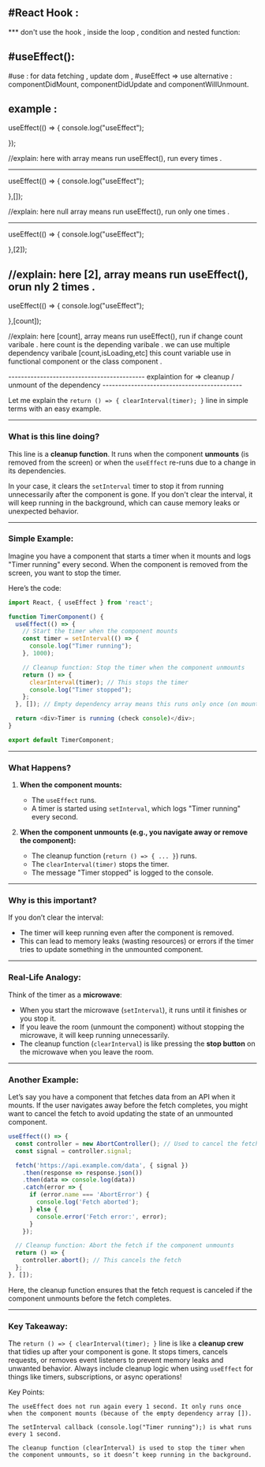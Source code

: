 #React Hook : 
----------------
*** don't use the hook , inside the loop , condition and nested function:  

#useEffect(): 
----------------
#use : for data fetching , update dom , 
#useEffect => use alternative : componentDidMount, componentDidUpdate and componentWillUnmount. 


example : 
-----------
useEffect(() => {
console.log("useEffect");

}); 

//explain: 
here with array means run useEffect(), run every times . 

-------------------------------------

useEffect(() => {
console.log("useEffect");

},[]); 

//explain: 
here null array means run useEffect(), run only one times . 

-------------------------------------
useEffect(() => {
console.log("useEffect");

},[2]); 

//explain: 
here [2], array means run useEffect(), orun nly 2 times . 
--------------------------------------
useEffect(() => {
console.log("useEffect");

},[count]); 

//explain: 
here [count], array means run useEffect(), run if change count varibale . 
here count is the depending varibale . we can use multiple dependency 
varibale [count,isLoading,etc]
this count variable use in functional component or the class component  . 

------------------------------------------- explaintion for => cleanup / unmount of the dependency --------------------------------------------

Let me explain the `return () => { clearInterval(timer); }` line in simple terms with an easy example.

---

### What is this line doing?
This line is a **cleanup function**. It runs when the component **unmounts** (is removed from the screen) or when the `useEffect` re-runs due to a change in its dependencies.

In your case, it clears the `setInterval` timer to stop it from running unnecessarily after the component is gone. If you don't clear the interval, it will keep running in the background, which can cause memory leaks or unexpected behavior.

---

### Simple Example:
Imagine you have a component that starts a timer when it mounts and logs "Timer running" every second. When the component is removed from the screen, you want to stop the timer.

Here’s the code:

```javascript
import React, { useEffect } from 'react';

function TimerComponent() {
  useEffect(() => {
    // Start the timer when the component mounts
    const timer = setInterval(() => {
      console.log("Timer running");
    }, 1000);

    // Cleanup function: Stop the timer when the component unmounts
    return () => {
      clearInterval(timer); // This stops the timer
      console.log("Timer stopped");
    };
  }, []); // Empty dependency array means this runs only once (on mount)

  return <div>Timer is running (check console)</div>;
}

export default TimerComponent;
```

---

### What Happens?
1. **When the component mounts:**
   - The `useEffect` runs.
   - A timer is started using `setInterval`, which logs "Timer running" every second.

2. **When the component unmounts (e.g., you navigate away or remove the component):**
   - The cleanup function (`return () => { ... }`) runs.
   - The `clearInterval(timer)` stops the timer.
   - The message "Timer stopped" is logged to the console.

---

### Why is this important?
If you don’t clear the interval:
- The timer will keep running even after the component is removed.
- This can lead to memory leaks (wasting resources) or errors if the timer tries to update something in the unmounted component.

---

### Real-Life Analogy:
Think of the timer as a **microwave**:
- When you start the microwave (`setInterval`), it runs until it finishes or you stop it.
- If you leave the room (unmount the component) without stopping the microwave, it will keep running unnecessarily.
- The cleanup function (`clearInterval`) is like pressing the **stop button** on the microwave when you leave the room.

---

### Another Example:
Let’s say you have a component that fetches data from an API when it mounts. If the user navigates away before the fetch completes, you might want to cancel the fetch to avoid updating the state of an unmounted component.

```javascript
useEffect(() => {
  const controller = new AbortController(); // Used to cancel the fetch
  const signal = controller.signal;

  fetch('https://api.example.com/data', { signal })
    .then(response => response.json())
    .then(data => console.log(data))
    .catch(error => {
      if (error.name === 'AbortError') {
        console.log('Fetch aborted');
      } else {
        console.error('Fetch error:', error);
      }
    });

  // Cleanup function: Abort the fetch if the component unmounts
  return () => {
    controller.abort(); // This cancels the fetch
  };
}, []);
```

Here, the cleanup function ensures that the fetch request is canceled if the component unmounts before the fetch completes.

---

### Key Takeaway:
The `return () => { clearInterval(timer); }` line is like a **cleanup crew** that tidies up after your component is gone. It stops timers, cancels requests, or removes event listeners to prevent memory leaks and unwanted behavior. Always include cleanup logic when using `useEffect` for things like timers, subscriptions, or async operations!


Key Points:

    The useEffect does not run again every 1 second. It only runs once when the component mounts (because of the empty dependency array []).

    The setInterval callback (console.log("Timer running");) is what runs every 1 second.

    The cleanup function (clearInterval) is used to stop the timer when the component unmounts, so it doesn’t keep running in the background.


